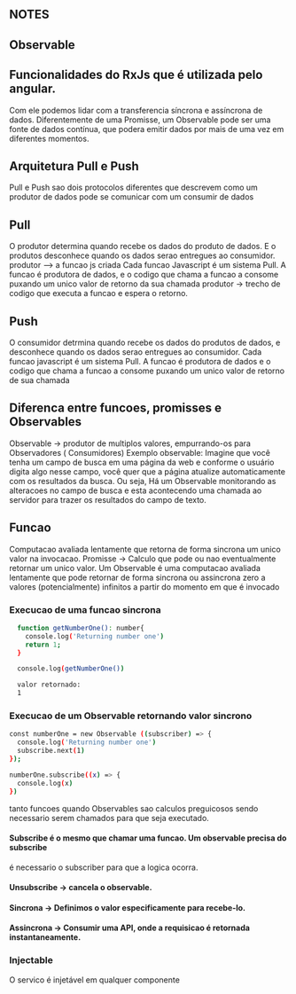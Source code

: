 ## NOTES


## Observable

## Funcionalidades do RxJs que é utilizada pelo angular.
Com ele podemos lidar com a transferencia síncrona e assíncrona de dados.
Diferentemente de uma Promisse, um Observable pode ser uma fonte de dados contínua, que podera emitir dados por mais de uma vez em diferentes momentos. 


## Arquitetura Pull e Push

Pull e Push sao dois protocolos diferentes que descrevem como um produtor de dados pode se comunicar com um consumir de dados 

## Pull
O produtor determina quando recebe os dados do produto de dados. E o produtos desconhece quando os dados serao entregues ao consumidor.
produtor --> a funcao js criada
Cada funcao Javascript é um sistema Pull. A funcao é produtora de dados, e o codigo que chama a funcao a consome puxando um unico valor de retorno da sua chamada
produtor -> trecho de codigo que executa a funcao e espera o retorno. 

## Push
O consumidor detrmina quando recebe os dados do produtos de dados, e desconhece quando os dados serao entregues ao consumidor. 
Cada funcao javascript é um sistema Pull. A funcao é produtora de dados e o codigo que chama a funcao a consome puxando um unico valor de retorno de sua chamada



## Diferenca entre funcoes, promisses e Observables
Observable -> produtor de multiplos valores, empurrando-os para Observadores ( Consumidores)
Exemplo observable:  Imagine que você tenha um campo de busca em uma página da web e conforme o usuário digita algo nesse campo, você quer que a página atualize automaticamente com os resultados da busca. Ou seja, Há um Observable monitorando as alteracoes no campo de busca e esta acontecendo uma chamada ao servidor para trazer os resultados do campo de texto.


## Funcao 
Computacao avaliada lentamente que retorna de forma sincrona um unico valor na invocacao. 
Promisse -> Calculo que pode ou nao eventualmente retornar um unico valor. Um Observable é uma computacao avaliada lentamente que pode retornar de forma sincrona ou assincrona zero a valores (potencialmente) infinitos a partir do momento em que é invocado

### Execucao de uma funcao sincrona
```sh
  function getNumberOne(): number{
    console.log('Returning number one')
    return 1;
  }

  console.log(getNumberOne())

  valor retornado:
  1
```

### Execucao de um Observable retornando valor sincrono

```sh
const numberOne = new Observable ((subscriber) => {
  console.log('Returning number one')
  subscribe.next(1)
});

numberOne.subscribe((x) => {
  console.log(x)
})
```

tanto funcoes quando Observables sao calculos preguicosos sendo necessario serem chamados para que seja executado.
#### Subscribe é o mesmo que chamar uma funcao. Um observable precisa do subscribe

 é necessario o subscriber para que a logica ocorra.
#### Unsubscribe -> cancela o observable.

#### Sincrona -> Definimos o valor especificamente para recebe-lo.
#### Assincrona -> Consumir uma API, onde a requisicao é retornada instantaneamente. 


### Injectable
O servico é injetável em qualquer componente 
